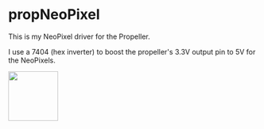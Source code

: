 # propNeoPixel

This is my NeoPixel driver for the Propeller.

I use a 7404 (hex inverter) to boost the propeller's 3.3V output pin to
5V for the NeoPixels.

<img src="https://github.com/topherCantrell/propNeoPixel/blob/master/Art/Hardware.jpg" style="width:100px">




